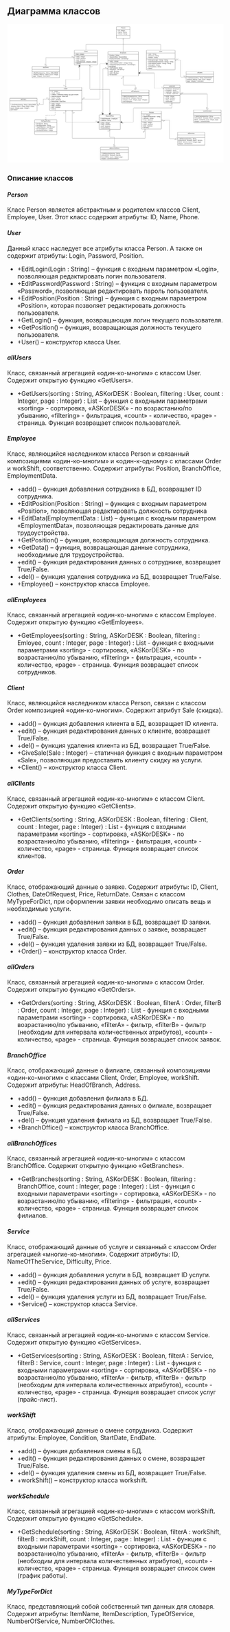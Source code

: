 ## Диаграмма классов

![Диаграмма](diagrams/class.png)

### Описание классов

#### *Person*
Класс Person является абстрактным и родителем классов Client, Employee, User.  Этот класс содержит атрибуты: ID, Name, Phone. 

#### *User*

Данный класс наследует все атрибуты класса Person. А также он содержит атрибуты: Login, Password, Position.
+ +EditLogin(Login : String) – функция с входным параметром «Login», позволяющая редактировать логин пользователя. 
+ +EditPassword(Password : String) – функция с входным параметром «Password», позволяющая редактировать пароль пользователя.
+ +EditPosition(Position : String) – функция с входным параметром «Position», которая позволяет редактировать должность пользователя.
+ +GetLogin() – функция, возвращающая логин текущего пользователя.
+ +GetPosition() – функция, возвращающая должность текущего пользователя.
+ +User() – конструктор класса User.

#### *allUsers*

Класс, связанный агрегацией «один-ко-многим» с классом User. Содержит открытую функцию «GetUsers».
+ +GetUsers(sorting : String, ASKorDESK : Boolean, filtering : User, count : Integer, page : Integer) : List<User> – функция с входными параметрами «sorting» - сортировка, «ASKorDESK» - по возрастанию/по убыванию, «filtering» - фильтрация, «count» - количество, «page» - страница. Функция возвращает список пользователей.

#### *Employee*

Класс, являющийся наследником класса Person и связанный композициями «один-ко-многим» и «один-к-одному» с классами Order и workShift, соответственно. Содержит атрибуты: Position, BranchOffice, EmploymentData.
+ +add() – функция добавления сотрудника в БД, возвращает ID сотрудника.
+ +EditPosition(Position : String) – функция с входным параметром «Position», позволяющая редактировать должность сотрудника
+ +EditData(EmploymentData : List<String>) – функция с входным параметром «EmploymentData», позволяющая редактировать данные для трудоустройства.
+ +GetPosition() – функция, возвращающая должность сотрудника.
+ +GetData() – функция, возвращающая данные сотрудника, необходимые для трудоустройства.
+ +edit() – функция редактирования данных о сотруднике, возвращает True/False.
+ +del() – функция удаления сотрудника из БД, возвращает True/False.
+ +Employee() – конструктор класса Employee.

#### *allEmployees*

Класс, связанный агрегацией «один-ко-многим» с классом Employee. Содержит открытую функцию «GetEmloyees».
+ +GetEmployees(sorting : String, ASKorDESK : Boolean, filtering : Emloyee, count : Integer, page : Integer) : List<Employee> - функция с входными параметрами «sorting» - сортировка, «ASKorDESK» - по возрастанию/по убыванию, «filtering» - фильтрация, «count» - количество, «page» - страница. Функция возвращает список сотрудников.

#### *Client*

Класс, являющийся наследником класса Person, связан с классом Order композицией «один-ко-многим». Содержит атрибут Sale (скидка).
+ +add() – функция добавления клиента в БД, возвращает ID клиента.
+ +edit() – функция редактирования данных о клиенте, возвращает True/False.
+ +del() – функция удаления клиента из БД, возвращает True/False.
+ +GiveSale(Sale : Integer) – статичная функция с входным параметром «Sale», позволяющая предоставить клиенту скидку на услуги.
+ +Client() – конструктор класса Client.

#### *allClients*

Класс, связанный агрегацией «один-ко-многим» с классом Client. Содержит открытую функцию «GetClients».
+ +GetClients(sorting : String, ASKorDESK : Boolean, filtering : Client, count : Integer, page : Integer) : List<Client> - функция с входными параметрами «sorting» - сортировка, «ASKorDESK» - по возрастанию/по убыванию, «filtering» - фильтрация, «count» - количество, «page» - страница. Функция возвращает список клиентов.

#### *Order*

Класс, отображающий данные о заявке. Содержит атрибуты: ID, Client, Clothes, DateOfRequest, Price, ReturnDate. Связан с классом MyTypeForDict, при оформлении заявки необходимо описать вещь и необходимые услуги.
+ +add() – функция добавления заявки в БД, возвращает ID заявки.
+ +edit() – функция редактирования данных о заявке, возвращает True/False.
+ +del() – функция удаления заявки из БД, возвращает True/False.
+ +Order() – конструктор класса Order.

#### *allOrders*

Класс, связанный агрегацией «один-ко-многим» с классом Order. Содержит открытую функцию «GetOrders».
+ +GetOrders(sorting : String, ASKorDESK : Boolean, filterA : Order, filterB : Order, count : Integer, page : Integer) : List<Order> - функция с входными параметрами «sorting» - сортировка, «ASKorDESK» - по возрастанию/по убыванию, «filterA» - фильтр, «filterB» - фильтр (необходим для интервала количественных атрибутов), «count» - количество, «page» - страница. Функция возвращает список заявок.

#### *BranchOffice*

Класс, отображающий данные о филиале, связанный композициями «один-ко-многим» с классами Client, Order, Employee, workShift. Содержит атрибуты: HeadOfBranch, Address.
+ +add() – функция добавления филиала в БД.
+ +edit() – функция редактирования данных о филиале, возвращает True/False.
+ +del() – функция удаления филиала из БД, возвращает True/False.
+ +BranchOffice() – конструктор класса BranchOffice.

#### *allBranchOffices*

Класс, связанный агрегацией «один-ко-многим» с классом BranchOffice. Содержит открытую функцию «GetBranches».
+ +GetBranches(sorting : String, ASKorDESK : Boolean, filtering : BranchOffice, count : Integer, page : Integer) : List<BranchOffice> - функция с входными параметрами «sorting» - сортировка, «ASKorDESK» - по возрастанию/по убыванию, «filtering» - фильтрация, «count» - количество, «page» - страница. Функция возвращает список филиалов.

#### *Service*

Класс, отображающий данные об услуге и связанный с классом Order агрегацией «многие-ко-многим». Содержит атрибуты: ID, NameOfTheService, Difficulty, Price.
+ +add() – функция добавления услуги в БД, возвращает ID услуги.
+ +edit() – функция редактирования данных об услуге, возвращает True/False.
+ +del() – функция удаления услуги из БД, возвращает True/False.
+ +Service() – конструктор класса Service.

#### *allServices*

Класс, связанный агрегацией «один-ко-многим» с классом Service. Содержит открытую функцию «GetServices».
+ +GetServices(sorting : String, ASKorDESK : Boolean, filterA : Service, filterB : Service, count : Integer, page : Integer) : List<Service> - функция с входными параметрами «sorting» - сортировка, «ASKorDESK» - по возрастанию/по убыванию, «filterA» - фильтр, «filterB» - фильтр (необходим для интервала количественных атрибутов), «count» - количество, «page» - страница. Функция возвращает список услуг (прайс-лист).

#### *workShift*

Класс, отображающий данные о смене сотрудника. Содержит атрибуты: Employee, Condition, StartDate, EndDate.
+ +add() – функция добавления смены в БД.
+ +edit() – функция редактирования данных о смене, возвращает True/False.
+ +del() – функция удаления смены из БД, возвращает True/False.
+ +workShift() – конструктор класса workshift.

#### *workSchedule*

Класс, связанный агрегацией «один-ко-многим» с классом workShift. Содержит открытую функцию «GetSchedule».
+ +GetSchedule(sorting : String, ASKorDESK : Boolean, filterA : workShift, filterB : workShift, count : Integer, page : Integer) : List<workShift> - функция с входными параметрами «sorting» - сортировка, «ASKorDESK» - по возрастанию/по убыванию, «filterA» - фильтр, «filterB» - фильтр (необходим для интервала количественных атрибутов), «count» - количество, «page» - страница. Функция возвращает список смен (график работы).

#### *MyTypeForDict*

Класс, представляющий собой собственный тип данных для словаря. Содержит атрибуты: ItemName, ItemDescription, TypeOfService, NumberOfService, NumberOfClothes.
